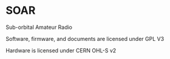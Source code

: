 # SOAR
Sub-orbital Amateur Radio

Software, firmware, and documents are licensed under GPL V3

Hardware is licensed under CERN OHL-S v2
